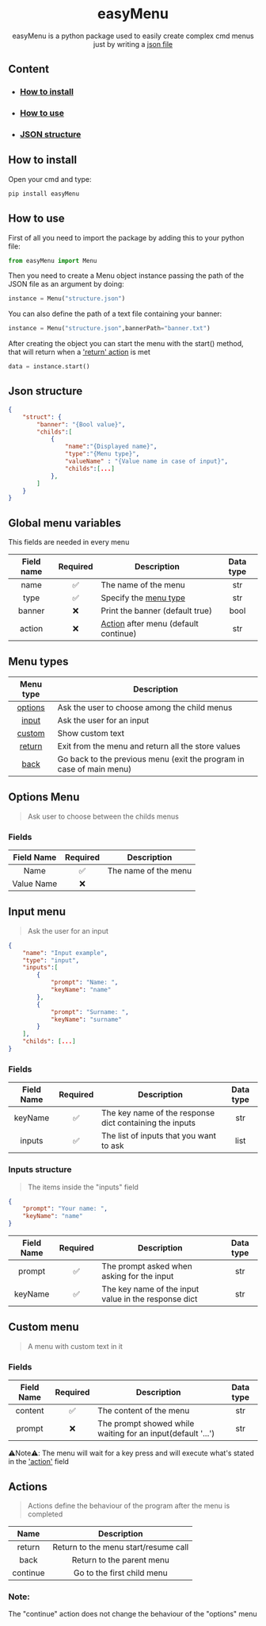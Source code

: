 <div align="center"><h1>easyMenu</h1></div>

<div align="center">easyMenu is a python package used to easily create complex cmd menus just by writing a <a href="#json">json file</a></div>

## Content

- ### <a href="#install">How to install</a>
- ### <a href="#how">How to use</a>
- ### <a href="#json">JSON structure</a>

<div id="install"></div>

## How to install

Open  your cmd and type:

```python
pip install easyMenu
```

<div id="how"></div>

## How to use

First of all you need to import the package by adding this to your python file:

```python
from easyMenu import Menu
```
Then you need to create a Menu object instance passing the path of the JSON file as an argument by doing:

```python
instance = Menu("structure.json")
```

You can also define the path of a text file containing your banner:

```python
instance = Menu("structure.json",bannerPath="banner.txt")
```

After creating the object you can start the menu with the start() method, that will return when a <a href="#actions">'return' action</a> is met

```python
data = instance.start()
```

<div id="json"></div>

## Json structure

```json
{
    "struct": {
        "banner": "{Bool value}",
        "childs":[
            {
                "name":"{Displayed name}",
                "type":"{Menu type}",
                "valueName" : "{Value name in case of input}",
                "childs":[...]
            },
        ]
    }
}
```

## Global menu variables

This fields are needed in every menu 

Field name |Required|Description| Data type
:---------:|:------------:|-----------|:--------:|
name|:white_check_mark:| The name of the menu|str
type|:white_check_mark:|Specify the <a href="#">menu type</a>|str
banner|:x:| Print the banner (default true) | bool
action|:x:|<a href="#actions">Action</a> after menu (default continue)|str

## Menu types

Menu type |  Description |
:--------:|--------------|
<a href="#options">options</a>|Ask the user to choose among the child menus
<a href="#input">input</a>| Ask the user for an input
<a href="#custom">custom</a>|Show custom text
<a href="#return">return</a>|Exit from the menu and return all the store values
<a href="#back">back</a>| Go back to the previous menu (exit the program in case of main menu)

<a id="options"></a>

## Options Menu

> Ask user to choose between the childs menus

### Fields

Field Name | Required |Description
:---------:|:--------:|-----------
Name|:white_check_mark:| The name of the menu
Value Name|:x:|

<a id="input"></a>

## Input menu

> Ask the user for an input

```json
{
    "name": "Input example",
    "type": "input",
    "inputs":[
        {
            "prompt": "Name: ",
            "keyName": "name"
        },
        {
            "prompt": "Surname: ",
            "keyName": "surname"
        }
    ],
    "childs": [...]
}
```

### Fields

Field Name | Required |Description|Data type
:---------:|:--------:|-----------|:----:
keyName| :white_check_mark:|The key name of the response dict containing  the inputs| str
inputs|:white_check_mark:|The list of inputs that you want to ask| list

### Inputs structure
> The items inside the "inputs" field

```json
{
    "prompt": "Your name: ",
    "keyName": "name"
}
```

Field Name | Required |Description|Data type
:---------:|:--------:|-----------|:----:
prompt|:white_check_mark:|The prompt asked when asking for the input| str
keyName|:white_check_mark:|The key name of the input value in the response dict| str

<div id="custom"></div>

## Custom menu

> A menu with custom text in it

### Fields

Field Name | Required |Description|Data type
:---------:|:--------:|-----------|:----:
content|:white_check_mark:|The content of the menu|str
prompt|:x:|The prompt showed while waiting for an input(default '...')|str

:warning:Note:warning:: The menu will wait for a key press and will execute what's stated in the <a href="#actions">'action'</a> field

<div id="actions"></div>

## Actions
> Actions define the behaviour of the program after the menu is completed

Name|Description
:---:|:---------:
return|Return to the menu start/resume call
back| Return to the parent menu
continue|Go to the first child menu

### Note:
The "continue" action does not change the behaviour of the "options" menu
